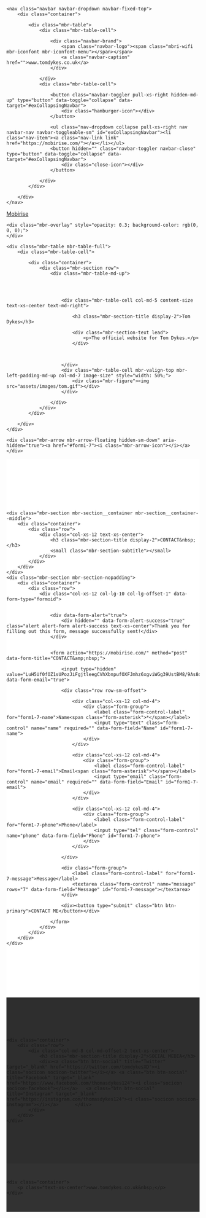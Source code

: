 <!DOCTYPE html>
<html>
<head>
  <!-- Site made with Mobirise Website Builder v3.11.1, https://mobirise.com -->
  <meta charset="UTF-8">
  <meta http-equiv="X-UA-Compatible" content="IE=edge">
  <meta name="generator" content="Mobirise v3.11.1, mobirise.com">
  <meta name="viewport" content="width=device-width, initial-scale=1">
  
  <link rel="shortcut icon" href="assets/images/logo.png" type="image/x-icon">
  <meta name="description" content="The official website for Tom Dykes
">
  <title>Tom Dykes Website</title>
  <link rel="stylesheet" href="https://fonts.googleapis.com/css?family=Lora:400,700,400italic,700italic&amp;subset=latin">
  <link rel="stylesheet" href="https://fonts.googleapis.com/css?family=Montserrat:400,700">
  <link rel="stylesheet" href="https://fonts.googleapis.com/css?family=Raleway:100,100i,200,200i,300,300i,400,400i,500,500i,600,600i,700,700i,800,800i,900,900i">
  <link rel="stylesheet" href="assets/bootstrap-material-design-font/css/material.css">
  <link rel="stylesheet" href="assets/web/assets/mobirise-icons/mobirise-icons.css">
  <link rel="stylesheet" href="assets/tether/tether.min.css">
  <link rel="stylesheet" href="assets/bootstrap/css/bootstrap.min.css">
  <link rel="stylesheet" href="assets/animate.css/animate.min.css">
  <link rel="stylesheet" href="assets/dropdown/css/style.css">
  <link rel="stylesheet" href="assets/socicon/css/styles.css">
  <link rel="stylesheet" href="assets/theme/css/style.css">
  <link rel="stylesheet" href="assets/mobirise/css/mbr-additional.css" type="text/css">
  
  
  
</head>
<body>
<section id="ext_menu-5">

    <nav class="navbar navbar-dropdown navbar-fixed-top">
        <div class="container">

            <div class="mbr-table">
                <div class="mbr-table-cell">

                    <div class="navbar-brand">
                        <span class="navbar-logo"><span class="mbri-wifi mbr-iconfont mbr-iconfont-menu"></span></span>
                        <a class="navbar-caption" href="">www.tomdykes.co.uk</a>
                    </div>

                </div>
                <div class="mbr-table-cell">

                    <button class="navbar-toggler pull-xs-right hidden-md-up" type="button" data-toggle="collapse" data-target="#exCollapsingNavbar">
                        <div class="hamburger-icon"></div>
                    </button>

                    <ul class="nav-dropdown collapse pull-xs-right nav navbar-nav navbar-toggleable-sm" id="exCollapsingNavbar"><li class="nav-item"><a class="nav-link link" href="https://mobirise.com/"></a></li></ul>
                    <button hidden="" class="navbar-toggler navbar-close" type="button" data-toggle="collapse" data-target="#exCollapsingNavbar">
                        <div class="close-icon"></div>
                    </button>

                </div>
            </div>

        </div>
    </nav>

</section>

<section class="engine"><a rel="external" href="https://mobirise.com">Mobirise</a></section><section class="mbr-section mbr-section-hero mbr-section-full header2 mbr-parallax-background mbr-after-navbar" id="header2-1" style="background-image: url(assets/images/newyork-2000x1250.png);">

    <div class="mbr-overlay" style="opacity: 0.3; background-color: rgb(0, 0, 0);">
    </div>

    <div class="mbr-table mbr-table-full">
        <div class="mbr-table-cell">

            <div class="container">
                <div class="mbr-section row">
                    <div class="mbr-table-md-up">
                        
                        
                        

                        <div class="mbr-table-cell col-md-5 content-size text-xs-center text-md-right">

                            <h3 class="mbr-section-title display-2">Tom Dykes</h3>

                            <div class="mbr-section-text lead">
                                <p>The official website for Tom Dykes.</p>
                            </div>

                            

                        </div>
                        <div class="mbr-table-cell mbr-valign-top mbr-left-padding-md-up col-md-7 image-size" style="width: 50%;">
                            <div class="mbr-figure"><img src="assets/images/tom.gif"></div>
                        </div>

                    </div>
                </div>
            </div>

        </div>
    </div>

    <div class="mbr-arrow mbr-arrow-floating hidden-sm-down" aria-hidden="true"><a href="#form1-7"><i class="mbr-arrow-icon"></i></a></div>

</section>

<section class="mbr-section" id="form1-7" style="background-color: rgb(255, 255, 255); padding-top: 120px; padding-bottom: 120px;">
    
    <div class="mbr-section mbr-section__container mbr-section__container--middle">
        <div class="container">
            <div class="row">
                <div class="col-xs-12 text-xs-center">
                    <h3 class="mbr-section-title display-2">CONTACT&nbsp;</h3>
                    <small class="mbr-section-subtitle"></small>
                </div>
            </div>
        </div>
    </div>
    <div class="mbr-section mbr-section-nopadding">
        <div class="container">
            <div class="row">
                <div class="col-xs-12 col-lg-10 col-lg-offset-1" data-form-type="formoid">


                    <div data-form-alert="true">
                        <div hidden="" data-form-alert-success="true" class="alert alert-form alert-success text-xs-center">Thank you for filling out this form, message successfully sent!</div>
                    </div>


                    <form action="https://mobirise.com/" method="post" data-form-title="CONTACT&amp;nbsp;">

                        <input type="hidden" value="LuH5Uf0fOZ1sUPozJiFgjtleegCVhXbnpufOXFJmhz6xgviWGg39UstBM8/9As8qoJvqYVmOGu0Siqxd2MmNCZBiZBxzAbDvrduAhfPGdQ9D1QP6OEE0bShhMl6vn0ih" data-form-email="true">

                        <div class="row row-sm-offset">

                            <div class="col-xs-12 col-md-4">
                                <div class="form-group">
                                    <label class="form-control-label" for="form1-7-name">Name<span class="form-asterisk">*</span></label>
                                    <input type="text" class="form-control" name="name" required="" data-form-field="Name" id="form1-7-name">
                                </div>
                            </div>

                            <div class="col-xs-12 col-md-4">
                                <div class="form-group">
                                    <label class="form-control-label" for="form1-7-email">Email<span class="form-asterisk">*</span></label>
                                    <input type="email" class="form-control" name="email" required="" data-form-field="Email" id="form1-7-email">
                                </div>
                            </div>

                            <div class="col-xs-12 col-md-4">
                                <div class="form-group">
                                    <label class="form-control-label" for="form1-7-phone">Phone</label>
                                    <input type="tel" class="form-control" name="phone" data-form-field="Phone" id="form1-7-phone">
                                </div>
                            </div>

                        </div>

                        <div class="form-group">
                            <label class="form-control-label" for="form1-7-message">Message</label>
                            <textarea class="form-control" name="message" rows="7" data-form-field="Message" id="form1-7-message"></textarea>
                        </div>

                        <div><button type="submit" class="btn btn-primary">CONTACT ME</button></div>

                    </form>
                </div>
            </div>
        </div>
    </div>
</section>

<section class="mbr-section mbr-section-md-padding" id="social-buttons4-a" style="background-color: rgb(46, 46, 46); padding-top: 90px; padding-bottom: 90px;">
    
    <div class="container">
        <div class="row">
            <div class="col-md-8 col-md-offset-2 text-xs-center">
                <h3 class="mbr-section-title display-2">SOCIAL MEDIA</h3>
                <div><a class="btn btn-social" title="Twitter" target="_blank" href="https://twitter.com/tomdykesXD"><i class="socicon socicon-twitter"></i></a> <a class="btn btn-social" title="Facebook" target="_blank" href="https://www.facebook.com/thomasdykes124"><i class="socicon socicon-facebook"></i></a>   <a class="btn btn-social" title="Instagram" target="_blank" href="https://instagram.com/thomasdykes124"><i class="socicon socicon-instagram"></i></a>      </div>
            </div>
        </div>
    </div>
</section>

<footer class="mbr-small-footer mbr-section mbr-section-nopadding" id="footer1-2" style="background-color: rgb(50, 50, 50); padding-top: 1.75rem; padding-bottom: 1.75rem;">
    
    <div class="container">
        <p class="text-xs-center">www.tomdykes.co.uk&nbsp;</p>
    </div>
</footer>


  <script src="assets/web/assets/jquery/jquery.min.js"></script>
  <script src="assets/tether/tether.min.js"></script>
  <script src="assets/bootstrap/js/bootstrap.min.js"></script>
  <script src="assets/smooth-scroll/SmoothScroll.js"></script>
  <script src="assets/viewportChecker/jquery.viewportchecker.js"></script>
  <script src="assets/jarallax/jarallax.js"></script>
  <script src="assets/dropdown/js/script.min.js"></script>
  <script src="assets/touchSwipe/jquery.touchSwipe.min.js"></script>
  <script src="assets/theme/js/script.js"></script>
  <script src="assets/formoid/formoid.min.js"></script>
  
  
  <input name="animation" type="hidden">
  </body>
</html>

